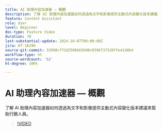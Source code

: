 ```yaml
---
title: AI 助理內容加速器 — 概觀
description: 了解 AI 助理內容加速器如何透過為文字和影像提供主動式內容變化版本建議來幫助行銷人員。
feature: Content Assistant
role: User
level: Beginner
doc-type: Feature Video
duration: 78
last-substantial-update: 2024-10-07T00:00:00Z
jira: KT-16296
source-git-commit: 32998cff3d2506b65b98c0396f37520ffe4140b4
workflow-type: ht
source-wordcount: '52'
ht-degree: 100%

---
```



# AI 助理內容加速器 — 概觀

了解 AI 助理內容加速器如何透過為文字和影像提供主動式內容變化版本建議來幫助行銷人員。

>[!VIDEO](https://video.tv.adobe.com/v/3432772/?learn=on)

